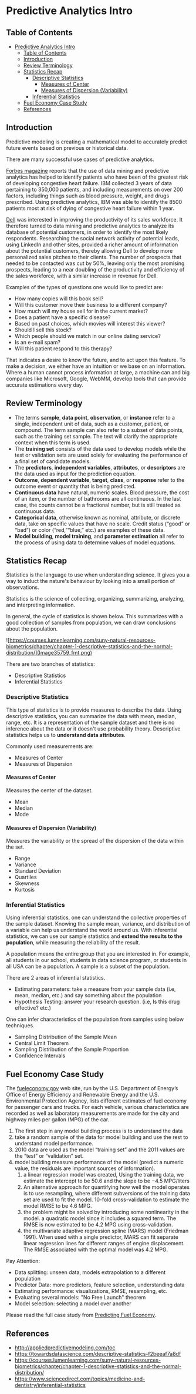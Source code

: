 # Predictive Analytics Intro

## Table of Contents

- [Predictive Analytics Intro](#predictive-analytics-intro)
  - [Table of Contents](#table-of-contents)
  - [Introduction](#introduction)
  - [Review Terminology](#review-terminology)
  - [Statistics Recap](#statistics-recap)
    - [Descriptive Statistics](#descriptive-statistics)
      - [Measures of Center](#measures-of-center)
      - [Measures of Dispersion (Variability)](#measures-of-dispersion-variability)
    - [Inferential Statistics](#inferential-statistics)
  - [Fuel Economy Case Study](#fuel-economy-case-study)
  - [References](#references)

## Introduction

Predictive modeling is creating a mathematical model to accurately predict future events based on previous or historical data.

There are many successful use cases of predictive analytics. 

[Forbes magazine](https://www.forbes.com/sites/zinamoukheiber/2014/02/19/ibm-and-epic-apply-predictive-analytics-to-electronic-health-records/) reports that the use of data mining and predictive analytics has helped to identify patients who have been of the greatest risk of developing congestive heart failure. IBM collected 3 years of data pertaining to 350,000 patients, and including measurements on over 200 factors, including things such as blood pressure, weight, and drugs prescribed. Using predictive analytics, IBM was able to identify the 8500 patients most at risk of dying of congestive heart failure within 1 year.

[Dell](https://www.wsj.com/articles/BL-CIOB-1283) was interested in improving the productivity of its sales workforce. It therefore turned to data mining and predictive analytics to analyze its database of potential customers, in order to identify the most likely respondents. Researching the social network activity of potential leads, using LinkedIn and other sites, provided a richer amount of information about the potential customers, thereby allowing Dell to develop more personalized sales pitches to their clients. The number of prospects that needed to be contacted was cut by 50%, leaving only the most promising prospects, leading to a near doubling of the productivity and efficiency of the sales workforce, with a similar increase in
revenue for Dell.

Examples of the types of questions one would like to predict are:

- How many copies will this book sell?
- Will this customer move their business to a different company?
- How much will my house sell for in the current market?
- Does a patient have a specific disease?
- Based on past choices, which movies will interest this viewer?
- Should I sell this stock?
- Which people should we match in our online dating service?
- Is an e-mail spam?
- Will this patient respond to this therapy?

That indicates a desire to know the future, and to act upon this feature. To make a decision, we either have an intuition or we base on an information. Where a human cannot process information at large, a machine can and big companies like Microsoft, Google, WebMM, develop tools that can provide accurate estimations every day.

## Review Terminology

- The terms **sample**, **data point**, **observation**, or **instance** refer to a single, independent unit of data, such as a customer, patient, or compound. The term sample can also refer to a subset of data points, such as the training set sample. The text will clarify the appropriate context when this term is used.
- The **training set** consists of the data used to develop models while the test or validation sets are used solely for evaluating the performance of a final set of candidate models.
- The **predictors**, **independent variables**, **attributes**, or **descriptors** are the data used as input for the prediction equation.
- **Outcome**, **dependent variable**, **target**, **class**, or **response** refer to the outcome event or quantity that is being predicted.
- **Continuous data** have natural, numeric scales. Blood pressure, the cost of an item, or the number of bathrooms are all continuous. In the last case, the counts cannot be a fractional number, but is still treated as continuous data.
- **Categorical data**, otherwise known as nominal, attribute, or discrete data, take on specific values that have no scale. Credit status (“good” or “bad”) or color (“red,”“blue,” etc.) are examples of these data.
- **Model building**, **model training**, and **parameter estimation** all refer to the process of using data to determine values of model equations.

## Statistics Recap

Statistics is the language to use when understanding science. It gives you a way to induct the nature's behaviour by looking into a small portion of observations.

Statistics is the science of collecting, organizing, summarizing, analyzing, and interpreting information.

In general, the cycle of statistics is shown below. This summarizes with a good collection of samples from population, we can draw conclusions about the population.

![https://courses.lumenlearning.com/suny-natural-resources-biometrics/chapter/chapter-1-descriptive-statistics-and-the-normal-distribution/](Image35759_fmt.png)

There are two branches of statistics:

- Descriptive Statistics
- Inferential Statistics

### Descriptive Statistics

This type of statistics is to provide measures to describe the data. Using descriptive statistics, you can summarize the data with mean, median, range, etc. It is a representation of the sample dataset and there is no inference about the data or it doesn't use probability theory. Descriptive statistics helps us to **understand data attributes**.

Commonly used measurements are:

- Measures of Center
- Measures of Dispersion

#### Measures of Center

Measures the center of the dataset.

- Mean
- Median
- Mode

#### Measures of Dispersion (Variability)

Measures the variability or the spread of the dispersion of the data within the set.

- Range
- Variance
- Standard Deviation
- Quartiles
- Skewness
- Kurtosis

### Inferential Statistics

Using inferential statistics, one can understand the collective properties of the sample dataset. Knowing the sample mean, variance, and distribution of a variable can help us understand the world around us. With inferential statistics, we can use our sample statistics and **extend the results to the population**, while measuring the reliability of the result.

A population means the entire group that you are interested in. For example, all students in our school, students in data science program, or students in all USA can be a population. A sample is a subset of the population.

There are 2 areas of inferential statistics.

- Estimating parameters: take a measure from your sample data (i.e, mean, median, etc.) and say something about the population
- Hypothesis Testing: answer your research question. (i.e, Is this drug effective? etc.)

One can infer characteristics of the population from samples using below techniques.

- Sampling Distribution of the Sample Mean
- Central Limit Theorem
- Sampling Distribution of the Sample Proportion
- Confidence Intervals

## Fuel Economy Case Study

The [fueleconomy.gov](https://fueleconomy.gov/) web site, run by the U.S. Department of Energy’s Office of Energy Efficiency and Renewable Energy and the U.S. Environmental Protection Agency, lists different estimates of fuel economy for passenger cars and trucks. For each vehicle, various characteristics are recorded as well as laboratory measurements are made for the city and highway miles per gallon (MPG) of the car.

1. The first step in any model building process is to understand the data
2. take a random sample of the data for model building and use the rest to understand model performance.
3. 2010 data are used as the model “training set” and the 2011 values are the “test” or “validation” set.
4. model building measure performance of the model (predict a numeric value, the residuals are important sources of information). 
   1. a linear regression model was created, Using the training data, we estimate the intercept to be 50.6 and the slope to be −4.5 MPG/liters
   2. An alternative approach for quantifying how well the model operates is to use resampling, where different subversions of the training data set are used to fit the model. 10-fold cross-validation to estimate the model RMSE to be 4.6 MPG.
   3. the problem might be solved by introducing some nonlinearity in the model. a quadratic model since it includes a squared term. The RMSE is now estimated to be 4.2 MPG using cross-validation.
   4. the multivariate adaptive regression spline (MARS) model (Friedman 1991). When used with a single predictor, MARS can fit separate linear regression lines for different ranges of engine displacement. The RMSE associated with the optimal model was 4.2 MPG.

Pay Attention:

- Data splitting: unseen data, models extrapolation to a different population
- Predictor Data: more predictors, feature selection, understanding data
- Estimating performance: visualizations, RMSE, resampling, etc.
- Evaluating several models: "No Free Launch" theorem
- Model selection: selecting a model over another

Please read the full case study from [Predicting Fuel Economy](fueleconomy.pdf).

## References

- http://appliedpredictivemodeling.com/toc
- https://towardsdatascience.com/descriptive-statistics-f2beeaf7a8df
- https://courses.lumenlearning.com/suny-natural-resources-biometrics/chapter/chapter-1-descriptive-statistics-and-the-normal-distribution/
- https://www.sciencedirect.com/topics/medicine-and-dentistry/inferential-statistics